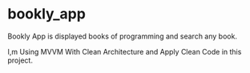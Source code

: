 # bookly_app

Bookly App is displayed books of programming and search any book.

I,m Using MVVM With Clean Architecture and Apply Clean Code in this project.
